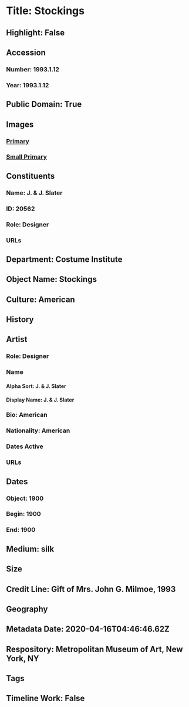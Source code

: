 # Title: Stockings
## Highlight: False
## Accession
### Number: 1993.1.12
### Year: 1993.1.12
## Public Domain: True
## Images
### [Primary](https://images.metmuseum.org/CRDImages/ci/original/1993.1.12.jpg)
### [Small Primary](https://images.metmuseum.org/CRDImages/ci/web-large/1993.1.12.jpg)
## Constituents
### Name: J. &amp; J. Slater
### ID: 20562
### Role: Designer
### URLs
## Department: Costume Institute
## Object Name: Stockings
## Culture: American
## History
## Artist
### Role: Designer
### Name
#### Alpha Sort: J. & J. Slater
#### Display Name: J. & J. Slater
### Bio: American
### Nationality: American
### Dates Active
### URLs
## Dates
### Object: 1900
### Begin: 1900
### End: 1900
## Medium: silk
## Size
## Credit Line: Gift of Mrs. John G. Milmoe, 1993
## Geography
## Metadata Date: 2020-04-16T04:46:46.62Z
## Respository: Metropolitan Museum of Art, New York, NY
## Tags
## Timeline Work: False